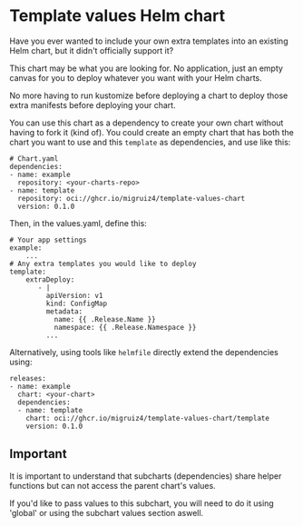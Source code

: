 # Template values Helm chart

Have you ever wanted to include your own extra templates into an existing Helm chart, but it didn't officially support it?

This chart may be what you are looking for. No application, just an empty canvas for you to deploy whatever you want with your Helm charts.

No more having to run kustomize before deploying a chart to deploy those extra manifests before deploying your chart.

You can use this chart as a dependency to create your own chart without having to fork it (kind of).
You could create an empty chart that has both the chart you want to use and this `template` as dependencies, and use like this:


```
# Chart.yaml
dependencies:
- name: example
  repository: <your-charts-repo>
- name: template
  repository: oci://ghcr.io/migruiz4/template-values-chart
  version: 0.1.0
```

Then, in the values.yaml, define this:
```
# Your app settings
example:
    ...
# Any extra templates you would like to deploy
template:
    extraDeploy:
       - |
         apiVersion: v1
         kind: ConfigMap
         metadata:
           name: {{ .Release.Name }}
           namespace: {{ .Release.Namespace }}
         ...
```


Alternatively, using tools like `helmfile` directly extend the dependencies using:

```
releases:
- name: example
  chart: <your-chart>
  dependencies:
  - name: template
    chart: oci://ghcr.io/migruiz4/template-values-chart/template
    version: 0.1.0
```

## Important

It is important to understand that subcharts (dependencies) share helper functions but can not access the parent chart's values.

If you'd like to pass values to this subchart, you will need to do it using 'global' or using the subchart values section aswell.
